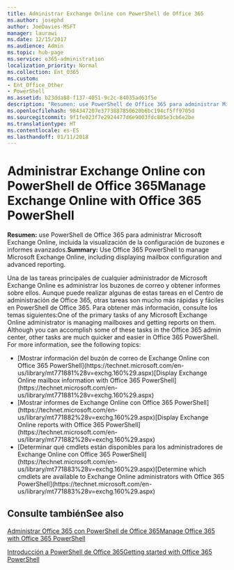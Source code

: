 ```yaml
---
title: Administrar Exchange Online con PowerShell de Office 365
ms.author: josephd
author: JoeDavies-MSFT
manager: laurawi
ms.date: 12/15/2017
ms.audience: Admin
ms.topic: hub-page
ms.service: o365-administration
localization_priority: Normal
ms.collection: Ent_O365
ms.custom:
- Ent_Office_Other
- PowerShell
ms.assetid: b23dda88-f137-4051-9c2c-84035ad63f5e
description: "Resumen: use PowerShell de Office 365 para administrar Microsoft Exchange Online, incluida la configuración de buzón de correo que se muestra y los informes avanzados."
ms.openlocfilehash: 984347207e3773887850620b6bc194cf5ff9705d
ms.sourcegitcommit: 9f1fe023f7e2924477d6e9003fdc805e3cb6e2be
ms.translationtype: HT
ms.contentlocale: es-ES
ms.lasthandoff: 01/11/2018
---
```

# <a name="manage-exchange-online-with-office-365-powershell"></a><span data-ttu-id="dac33-103">Administrar Exchange Online con PowerShell de Office 365</span><span class="sxs-lookup"><span data-stu-id="dac33-103">Manage Exchange Online with Office 365 PowerShell</span></span>

 <span data-ttu-id="dac33-104">**Resumen:** use PowerShell de Office 365 para administrar Microsoft Exchange Online, incluida la visualización de la configuración de buzones e informes avanzados.</span><span class="sxs-lookup"><span data-stu-id="dac33-104">**Summary:** Use Office 365 PowerShell to manage Microsoft Exchange Online, including displaying mailbox configuration and advanced reporting.</span></span>
  
<span data-ttu-id="dac33-p101">Una de las tareas principales de cualquier administrador de Microsoft Exchange Online es administrar los buzones de correo y obtener informes sobre ellos. Aunque puede realizar algunas de estas tareas en el Centro de administración de Office 365, otras tareas son mucho más rápidas y fáciles en PowerShell de Office 365. Para obtener más información, consulte los temas siguientes:</span><span class="sxs-lookup"><span data-stu-id="dac33-p101">One of the primary tasks of any Microsoft Exchange Online administrator is managing mailboxes and getting reports on them. Although you can accomplish some of these tasks in the Office 365 admin center, other tasks are much quicker and easier in Office 365 PowerShell. For more information, see the following topics:</span></span>
  
- <span data-ttu-id="dac33-108">
  [Mostrar información del buzón de correo de Exchange Online con Office 365 PowerShell](https://technet.microsoft.com/en-us/library/mt771881%28v=exchg.160%29.aspx)</span><span class="sxs-lookup"><span data-stu-id="dac33-108">[Display Exchange Online mailbox information with Office 365 PowerShell](https://technet.microsoft.com/en-us/library/mt771881%28v=exchg.160%29.aspx)</span></span>
    
- <span data-ttu-id="dac33-109">
  [Mostrar informes de Exchange Online con Office 365 PowerShell](https://technet.microsoft.com/en-us/library/mt771882%28v=exchg.160%29.aspx)</span><span class="sxs-lookup"><span data-stu-id="dac33-109">[Display Exchange Online reports with Office 365 PowerShell](https://technet.microsoft.com/en-us/library/mt771882%28v=exchg.160%29.aspx)</span></span>
    
- <span data-ttu-id="dac33-110">
  [Determinar qué cmdlets están disponibles para los administradores de Exchange Online con Office 365 PowerShell](https://technet.microsoft.com/en-us/library/mt771883%28v=exchg.160%29.aspx)</span><span class="sxs-lookup"><span data-stu-id="dac33-110">[Determine which cmdlets are available to Exchange Online administrators with Office 365 PowerShell](https://technet.microsoft.com/en-us/library/mt771883%28v=exchg.160%29.aspx)</span></span>
    
## <a name="see-also"></a><span data-ttu-id="dac33-111">Consulte también</span><span class="sxs-lookup"><span data-stu-id="dac33-111">See also</span></span>

#### 

[<span data-ttu-id="dac33-112">Administrar Office 365 con PowerShell de Office 365</span><span class="sxs-lookup"><span data-stu-id="dac33-112">Manage Office 365 with Office 365 PowerShell</span></span>](manage-office-365-with-office-365-powershell.md)
  
[<span data-ttu-id="dac33-113">Introducción a PowerShell de Office 365</span><span class="sxs-lookup"><span data-stu-id="dac33-113">Getting started with Office 365 PowerShell</span></span>](getting-started-with-office-365-powershell.md)

